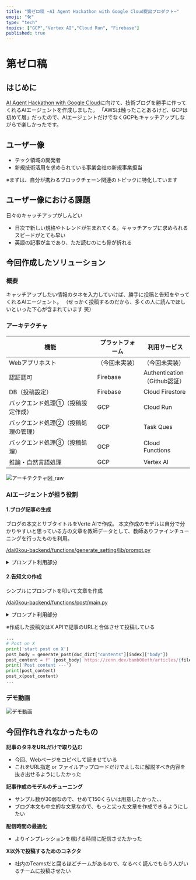 ```yaml
---
title: "第ゼロ稿 ~AI Agent Hackathon with Google Cloud提出プロダクト~"
emoji: "🛠"
type: "tech" 
topics: ["GCP","Vertex AI","Cloud Run", "Firebase"]
published: true
---
```


# 第ゼロ稿

## はじめに

[AI Agent Hackathon with Google Cloud](https://zenn.dev/hackathons/2024-google-cloud-japan-ai-hackathon)に向けて、技術ブログを勝手に作ってくれるAIエージェントを作成しました。
「AWSは触ったことあるけど、GCPは初めて層」だったので、AIエージェントだけでなくGCPもキャッチアップしながらで楽しかったです。

## ユーザー像

* テック領域の開発者
* 新規技術活用を求められている事業会社の新規事業担当

※まずは、自分が携わるブロックチェーン関連のトピックに特化しています

## ユーザー像における課題

日々のキャッチアップがしんどい

* 日次で新しい規格やトレンドが生まれてくる。キャッチアップに求められるスピードがとても早い
* 英語の記事が主であり、ただ読むのにも骨が折れる

## 今回作成したソリューション

### 概要

キャッチアップしたい情報のタネを入力していけば、勝手に投稿と告知をやってくれるAIエージェント。
（せっかく投稿するのだから、多くの人に読んでほしいといった下心が含まれています 笑）

### アーキテクチャ

機能 | プラットフォーム | 利用サービス
--- | --- | --- 
Webアプリホスト | （今回未実装） | （今回未実装）
認証認可 | Firebase | Authentication<br>（Github認証）
DB（投稿設定） | Firebase | Cloud Firestore
バックエンド処理①（投稿設定作成） | GCP | Cloud Run
バックエンド処理②（投稿処理の管理）|GCP |  Task Ques
バックエンド処理③（投稿処理） | GCP | Cloud Functions
推論・自然言語処理 | GCP | Vertex AI

![アーキテクチャ図_raw](./architecture_00_raw.png)

### AIエージェントが担う役割

#### 1.ブログ記事の生成

ブログの本文とサブタイトルをVerte AIで作成。
本文作成のモデルは自分で分かりやすいと思っている方の文章を教師データとして、教師ありファインチューニングを行ったものを利用。

[/dai0kou-backend/functions/generate_setting/lib/prompt.py](../dai0kou-backend/functions/generate_setting/lib/prompt.py)

<details>

<summary>プロンプト利用部分</summary>

```python
...
def generateContents(source, count, digest):
    text = f"""
    以下内容を、わかりやすく説明するブログを作成して
    {source}

    また、これまで{str(count)}回投稿しており、前回の記事で下記内容は投稿済みであることも留意して
    {digest}
    """
    print("Generation start!!!")

    request = {
        'contents': [
            {'role': 'user', 'parts': [text]}
        ],
    }
    vertexai.init(
        project="33517488829",
        location="us-east1",
        api_endpoint="us-east1-aiplatform.googleapis.com"
    )
    tools = [
        Tool.from_google_search_retrieval(
            google_search_retrieval=grounding.GoogleSearchRetrieval()
        ),
    ]
    model = GenerativeModel(
        "projects/33517488829/locations/us-east1/endpoints/7247149419508793344",
        tools=tools,
        system_instruction=["""あなたはブログ投稿を行う作者です。与えられた情報の要約だけでなく、専門家として、技術の活用に向けた考察を加えてください"""]
    )
    
    responses = model.generate_content(
        [text],
        generation_config=generation_config,
        safety_settings=safety_settings,
        stream=True,
    )
    
    print("Generation finished!!!")
    res_text = ""
    for response in responses:
        res_text = res_text + response.text

    responses = model.generate_content(
        [text],
        generation_config=generation_config,
        safety_settings=safety_settings,
        stream=True,
    )

    print("Generation finished!!!")
    res_text = ""
    for response in responses:
        res_text = res_text + response.text + '\n'
        
    return res_text
```

</details>

#### 2.告知文の作成

シンプルにプロンプトを叩いて文章を作成

[/dai0kou-backend/functions/post/main.py](../dai0kou-backend/functions/post/main.py)

<details>

<summary>プロンプト利用部分</summary>

```python
...
def generate_post(contents):
    text = f"""
    以下内容のブログを書いている。Xで告知するための文章を100文字以内で作成して
    {contents}
    """
    
    request = {
        'contents': [
            {'role': 'user', 'parts': [text]}
        ],
    }
    vertexai.init(project="ai-agent-bamb00", location="asia-northeast1")
    model = GenerativeModel("gemini-1.5-flash-001",)
    
    responses = model.generate_content(
        [text],
        generation_config=generation_config,
        safety_settings=safety_settings,
        stream=True,
    )
    print("Generation finished!!!")
    res_text = ""
    for response in responses:
        res_text = res_text + response.text
    print(res_text)
    
    return res_text
...
```

</details>

※作成した投稿文はX APIで記事のURLと合体させて投稿している

```Python
...
# Post on X
print('start post on X')
post_body = generate_post(doc_dict["contents"][index]["body"])
post_content = f" {post_body} https://zenn.dev/bamb00eth/articles/{file_name}"
print('Post content ---')
print(post_content)
post_x(post_content)
...
```

### デモ動画

![デモ動画](https://youtu.be/FrnXRmP77Ag)

## 今回作れきれなかったもの

**記事のタネをURLだけで取り込む**

* 今回、Webページをコピペして読ませている
* これをURL指定 or ファイルアップロードだけでよしなに解説すべき内容を抜き出せるようにしたかった

**記事作成のモデルのチューニング**

* サンプル数が30弱なので、せめて150くらいは用意したかった、、
* ブログ本文も中立的な文章なので、もっと尖った文章を作成できるようにしたい

**配信時間の最適化**

* よりインプレッションを稼げる時間に配信させたかった

**X以外で投稿するためのコネクタ**

* 社内のTeamsだと腐るほどチームがあるので、なるべく読んでもらう人がいるチームに投稿させたい
